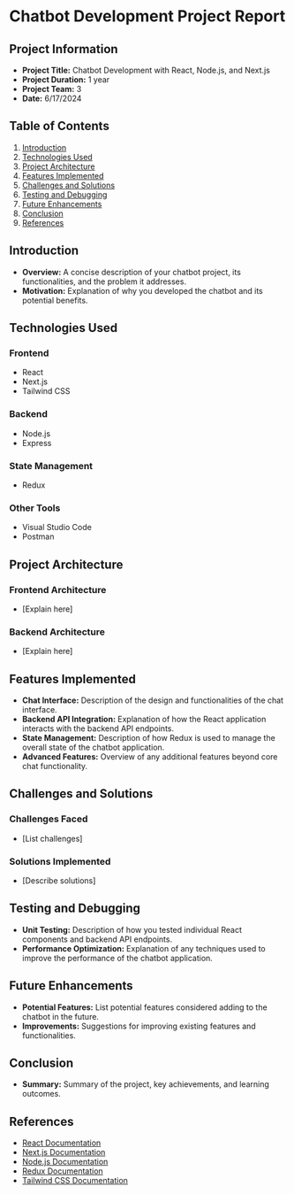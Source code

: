 # Chatbot Development Project Report

## Project Information

- **Project Title:** Chatbot Development with React, Node.js, and Next.js
- **Project Duration:** 1 year
- **Project Team:** 3
- **Date:** 6/17/2024

## Table of Contents

1. [Introduction](#introduction)
2. [Technologies Used](#technologies-used)
3. [Project Architecture](#project-architecture)
4. [Features Implemented](#features-implemented)
5. [Challenges and Solutions](#challenges-and-solutions)
6. [Testing and Debugging](#testing-and-debugging)
7. [Future Enhancements](#future-enhancements)
8. [Conclusion](#conclusion)
9. [References](#references)

## Introduction

- **Overview:** A concise description of your chatbot project, its functionalities, and the problem it addresses.
- **Motivation:** Explanation of why you developed the chatbot and its potential benefits.

## Technologies Used

### Frontend

- React
- Next.js
- Tailwind CSS

### Backend

- Node.js
- Express

### State Management

- Redux

### Other Tools

- Visual Studio Code
- Postman

## Project Architecture

### Frontend Architecture

- [Explain here]

### Backend Architecture

- [Explain here]

## Features Implemented

- **Chat Interface:** Description of the design and functionalities of the chat interface.
- **Backend API Integration:** Explanation of how the React application interacts with the backend API endpoints.
- **State Management:** Description of how Redux is used to manage the overall state of the chatbot application.
- **Advanced Features:** Overview of any additional features beyond core chat functionality.

## Challenges and Solutions

### Challenges Faced

- [List challenges]

### Solutions Implemented

- [Describe solutions]

## Testing and Debugging

- **Unit Testing:** Description of how you tested individual React components and backend API endpoints.
- **Performance Optimization:** Explanation of any techniques used to improve the performance of the chatbot application.

## Future Enhancements

- **Potential Features:** List potential features considered adding to the chatbot in the future.
- **Improvements:** Suggestions for improving existing features and functionalities.

## Conclusion

- **Summary:** Summary of the project, key achievements, and learning outcomes.

## References

- [React Documentation](https://react.dev/learn)
- [Next.js Documentation](https://nextjs.org/docs)
- [Node.js Documentation](https://nodejs.org/en/docs/)
- [Redux Documentation](https://redux.js.org/)
- [Tailwind CSS Documentation](https://tailwindcss.com/docs/)
